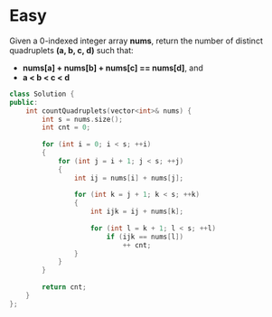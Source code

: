 # Easy

Given a 0-indexed integer array **nums**, return the number of distinct quadruplets **(a, b, c, d)** such that:

- **nums[a] + nums[b] + nums[c] == nums[d]**, and
- **a < b < c < d**

```cpp
class Solution {
public:
    int countQuadruplets(vector<int>& nums) {
        int s = nums.size();
        int cnt = 0;
        
        for (int i = 0; i < s; ++i)
        {
            for (int j = i + 1; j < s; ++j)
            {
                int ij = nums[i] + nums[j];
                
                for (int k = j + 1; k < s; ++k)
                {
                    int ijk = ij + nums[k];
                    
                    for (int l = k + 1; l < s; ++l)
                        if (ijk == nums[l])
                            ++ cnt;
                }
            }
        }
        
        return cnt;
    }
};
```
